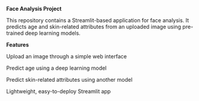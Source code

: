 **Face Analysis Project**

This repository contains a Streamlit-based application for face analysis. It predicts age and skin-related attributes from an uploaded image using pre-trained deep learning models.

**Features**

Upload an image through a simple web interface

Predict age using a deep learning model

Predict skin-related attributes using another model

Lightweight, easy-to-deploy Streamlit app

